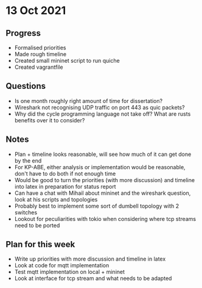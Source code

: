 # 13 Oct 2021

## Progress

* Formalised priorities
* Made rough timeline
* Created small mininet script to run quiche
* Created vagrantfile

## Questions

* Is one month roughly right amount of time for dissertation?
* Wireshark not recognising UDP traffic on port 443 as quic packets?
* Why did the cycle programming language not take off? What are rusts benefits over it to consider?

## Notes

* Plan + timeline looks reasonable, will see how much of it can get done by the end
* For KP-ABE, either analysis or implementation would be reasonable, don't have to do both if not enough time
* Would be good to turn the priorities (with more discussion) and timeline into latex in preparation for status report
* Can have a chat with Mihail about mininet and the wireshark question, look at his scripts and topologies
* Probably best to implement some sort of dumbell topology with 2 switches
* Lookout for peculiarities with tokio when considering where tcp streams need to be ported

## Plan for this week

* Write up priorities with more discussion and timeline in latex
* Look at code for mqtt implementation
* Test mqtt implementation on local + mininet
* Look at interface for tcp stream and what needs to be adapted

